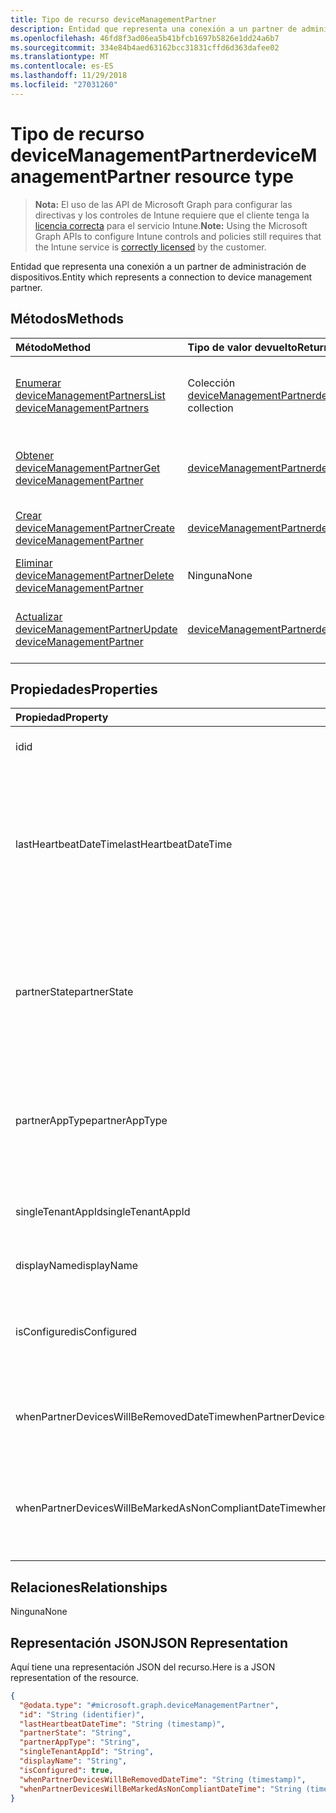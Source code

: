 ```yaml
---
title: Tipo de recurso deviceManagementPartner
description: Entidad que representa una conexión a un partner de administración de dispositivos.
ms.openlocfilehash: 46fd8f3ad06ea5b41bfcb1697b5826e1dd24a6b7
ms.sourcegitcommit: 334e84b4aed63162bcc31831cffd6d363dafee02
ms.translationtype: MT
ms.contentlocale: es-ES
ms.lasthandoff: 11/29/2018
ms.locfileid: "27031260"
---
```

# <a name="devicemanagementpartner-resource-type"></a><span data-ttu-id="368ec-103">Tipo de recurso deviceManagementPartner</span><span class="sxs-lookup"><span data-stu-id="368ec-103">deviceManagementPartner resource type</span></span>

> <span data-ttu-id="368ec-104">**Nota:** El uso de las API de Microsoft Graph para configurar las directivas y los controles de Intune requiere que el cliente tenga la [licencia correcta](https://go.microsoft.com/fwlink/?linkid=839381) para el servicio Intune.</span><span class="sxs-lookup"><span data-stu-id="368ec-104">**Note:** Using the Microsoft Graph APIs to configure Intune controls and policies still requires that the Intune service is [correctly licensed](https://go.microsoft.com/fwlink/?linkid=839381) by the customer.</span></span>

<span data-ttu-id="368ec-105">Entidad que representa una conexión a un partner de administración de dispositivos.</span><span class="sxs-lookup"><span data-stu-id="368ec-105">Entity which represents a connection to device management partner.</span></span>
## <a name="methods"></a><span data-ttu-id="368ec-106">Métodos</span><span class="sxs-lookup"><span data-stu-id="368ec-106">Methods</span></span>
|<span data-ttu-id="368ec-107">Método</span><span class="sxs-lookup"><span data-stu-id="368ec-107">Method</span></span>|<span data-ttu-id="368ec-108">Tipo de valor devuelto</span><span class="sxs-lookup"><span data-stu-id="368ec-108">Return Type</span></span>|<span data-ttu-id="368ec-109">Descripción</span><span class="sxs-lookup"><span data-stu-id="368ec-109">Description</span></span>|
|:---|:---|:---|
|[<span data-ttu-id="368ec-110">Enumerar deviceManagementPartners</span><span class="sxs-lookup"><span data-stu-id="368ec-110">List deviceManagementPartners</span></span>](../api/intune-onboarding-devicemanagementpartner-list.md)|<span data-ttu-id="368ec-111">Colección [deviceManagementPartner](../resources/intune-onboarding-devicemanagementpartner.md)</span><span class="sxs-lookup"><span data-stu-id="368ec-111">[deviceManagementPartner](../resources/intune-onboarding-devicemanagementpartner.md) collection</span></span>|<span data-ttu-id="368ec-112">Enumere las propiedades y las relaciones de los objetos [deviceManagementPartner](../resources/intune-onboarding-devicemanagementpartner.md).</span><span class="sxs-lookup"><span data-stu-id="368ec-112">List properties and relationships of the [deviceManagementPartner](../resources/intune-onboarding-devicemanagementpartner.md) objects.</span></span>|
|[<span data-ttu-id="368ec-113">Obtener deviceManagementPartner</span><span class="sxs-lookup"><span data-stu-id="368ec-113">Get deviceManagementPartner</span></span>](../api/intune-onboarding-devicemanagementpartner-get.md)|[<span data-ttu-id="368ec-114">deviceManagementPartner</span><span class="sxs-lookup"><span data-stu-id="368ec-114">deviceManagementPartner</span></span>](../resources/intune-onboarding-devicemanagementpartner.md)|<span data-ttu-id="368ec-115">Lea las propiedades y las relaciones del objeto [deviceManagementPartner](../resources/intune-onboarding-devicemanagementpartner.md).</span><span class="sxs-lookup"><span data-stu-id="368ec-115">Read properties and relationships of the [deviceManagementPartner](../resources/intune-onboarding-devicemanagementpartner.md) object.</span></span>|
|[<span data-ttu-id="368ec-116">Crear deviceManagementPartner</span><span class="sxs-lookup"><span data-stu-id="368ec-116">Create deviceManagementPartner</span></span>](../api/intune-onboarding-devicemanagementpartner-create.md)|[<span data-ttu-id="368ec-117">deviceManagementPartner</span><span class="sxs-lookup"><span data-stu-id="368ec-117">deviceManagementPartner</span></span>](../resources/intune-onboarding-devicemanagementpartner.md)|<span data-ttu-id="368ec-118">Cree un objeto [deviceManagementPartner](../resources/intune-onboarding-devicemanagementpartner.md).</span><span class="sxs-lookup"><span data-stu-id="368ec-118">Create a new [deviceManagementPartner](../resources/intune-onboarding-devicemanagementpartner.md) object.</span></span>|
|[<span data-ttu-id="368ec-119">Eliminar deviceManagementPartner</span><span class="sxs-lookup"><span data-stu-id="368ec-119">Delete deviceManagementPartner</span></span>](../api/intune-onboarding-devicemanagementpartner-delete.md)|<span data-ttu-id="368ec-120">Ninguna</span><span class="sxs-lookup"><span data-stu-id="368ec-120">None</span></span>|<span data-ttu-id="368ec-121">Elimina un [deviceManagementPartner](../resources/intune-onboarding-devicemanagementpartner.md).</span><span class="sxs-lookup"><span data-stu-id="368ec-121">Deletes a [deviceManagementPartner](../resources/intune-onboarding-devicemanagementpartner.md).</span></span>|
|[<span data-ttu-id="368ec-122">Actualizar deviceManagementPartner</span><span class="sxs-lookup"><span data-stu-id="368ec-122">Update deviceManagementPartner</span></span>](../api/intune-onboarding-devicemanagementpartner-update.md)|[<span data-ttu-id="368ec-123">deviceManagementPartner</span><span class="sxs-lookup"><span data-stu-id="368ec-123">deviceManagementPartner</span></span>](../resources/intune-onboarding-devicemanagementpartner.md)|<span data-ttu-id="368ec-124">Actualice las propiedades de un objeto [deviceManagementPartner](../resources/intune-onboarding-devicemanagementpartner.md).</span><span class="sxs-lookup"><span data-stu-id="368ec-124">Update the properties of a [deviceManagementPartner](../resources/intune-onboarding-devicemanagementpartner.md) object.</span></span>|

## <a name="properties"></a><span data-ttu-id="368ec-125">Propiedades</span><span class="sxs-lookup"><span data-stu-id="368ec-125">Properties</span></span>
|<span data-ttu-id="368ec-126">Propiedad</span><span class="sxs-lookup"><span data-stu-id="368ec-126">Property</span></span>|<span data-ttu-id="368ec-127">Tipo</span><span class="sxs-lookup"><span data-stu-id="368ec-127">Type</span></span>|<span data-ttu-id="368ec-128">Descripción</span><span class="sxs-lookup"><span data-stu-id="368ec-128">Description</span></span>|
|:---|:---|:---|
|<span data-ttu-id="368ec-129">id</span><span class="sxs-lookup"><span data-stu-id="368ec-129">id</span></span>|<span data-ttu-id="368ec-130">String</span><span class="sxs-lookup"><span data-stu-id="368ec-130">String</span></span>|<span data-ttu-id="368ec-131">Todavía no documentado</span><span class="sxs-lookup"><span data-stu-id="368ec-131">Not yet documented</span></span>|
|<span data-ttu-id="368ec-132">lastHeartbeatDateTime</span><span class="sxs-lookup"><span data-stu-id="368ec-132">lastHeartbeatDateTime</span></span>|<span data-ttu-id="368ec-133">DateTimeOffset</span><span class="sxs-lookup"><span data-stu-id="368ec-133">DateTimeOffset</span></span>|<span data-ttu-id="368ec-134">Marca de tiempo del último latido después de habilitar la opción de administrador Conectarse a los partners de administración de dispositivos</span><span class="sxs-lookup"><span data-stu-id="368ec-134">Timestamp of last heartbeat after admin enabled option Connect to Device management Partner</span></span>|
|<span data-ttu-id="368ec-135">partnerState</span><span class="sxs-lookup"><span data-stu-id="368ec-135">partnerState</span></span>|[<span data-ttu-id="368ec-136">deviceManagementPartnerTenantState</span><span class="sxs-lookup"><span data-stu-id="368ec-136">deviceManagementPartnerTenantState</span></span>](../resources/intune-onboarding-devicemanagementpartnertenantstate.md)|<span data-ttu-id="368ec-137">Estado de socio de este inquilino.</span><span class="sxs-lookup"><span data-stu-id="368ec-137">Partner state of this tenant.</span></span> <span data-ttu-id="368ec-138">Los valores posibles son: `unknown`, `unavailable`, `enabled`, `terminated`, `rejected`, `unresponsive`.</span><span class="sxs-lookup"><span data-stu-id="368ec-138">Possible values are: `unknown`, `unavailable`, `enabled`, `terminated`, `rejected`, `unresponsive`.</span></span>|
|<span data-ttu-id="368ec-139">partnerAppType</span><span class="sxs-lookup"><span data-stu-id="368ec-139">partnerAppType</span></span>|[<span data-ttu-id="368ec-140">deviceManagementPartnerAppType</span><span class="sxs-lookup"><span data-stu-id="368ec-140">deviceManagementPartnerAppType</span></span>](../resources/intune-onboarding-devicemanagementpartnerapptype.md)|<span data-ttu-id="368ec-141">Tipo de aplicación de socio.</span><span class="sxs-lookup"><span data-stu-id="368ec-141">Partner App type.</span></span> <span data-ttu-id="368ec-142">Los valores posibles son: `unknown`, `singleTenantApp` y `multiTenantApp`.</span><span class="sxs-lookup"><span data-stu-id="368ec-142">Possible values are: `unknown`, `singleTenantApp`, `multiTenantApp`.</span></span>|
|<span data-ttu-id="368ec-143">singleTenantAppId</span><span class="sxs-lookup"><span data-stu-id="368ec-143">singleTenantAppId</span></span>|<span data-ttu-id="368ec-144">String</span><span class="sxs-lookup"><span data-stu-id="368ec-144">String</span></span>|<span data-ttu-id="368ec-145">Identificador de aplicación de espacio empresarial único de partner</span><span class="sxs-lookup"><span data-stu-id="368ec-145">Partner Single tenant App id</span></span>|
|<span data-ttu-id="368ec-146">displayName</span><span class="sxs-lookup"><span data-stu-id="368ec-146">displayName</span></span>|<span data-ttu-id="368ec-147">String</span><span class="sxs-lookup"><span data-stu-id="368ec-147">String</span></span>|<span data-ttu-id="368ec-148">Nombre para mostrar del partner</span><span class="sxs-lookup"><span data-stu-id="368ec-148">Partner display name</span></span>|
|<span data-ttu-id="368ec-149">isConfigured</span><span class="sxs-lookup"><span data-stu-id="368ec-149">isConfigured</span></span>|<span data-ttu-id="368ec-150">Booleano</span><span class="sxs-lookup"><span data-stu-id="368ec-150">Boolean</span></span>|<span data-ttu-id="368ec-151">Si el partner de administración de dispositivos está configurado o no</span><span class="sxs-lookup"><span data-stu-id="368ec-151">Whether device management partner is configured or not</span></span>|
|<span data-ttu-id="368ec-152">whenPartnerDevicesWillBeRemovedDateTime</span><span class="sxs-lookup"><span data-stu-id="368ec-152">whenPartnerDevicesWillBeRemovedDateTime</span></span>|<span data-ttu-id="368ec-153">DateTimeOffset</span><span class="sxs-lookup"><span data-stu-id="368ec-153">DateTimeOffset</span></span>|<span data-ttu-id="368ec-154">Fecha y hora en UTC de cuándo se quitará PartnerDevices</span><span class="sxs-lookup"><span data-stu-id="368ec-154">DateTime in UTC when PartnerDevices will be removed</span></span>|
|<span data-ttu-id="368ec-155">whenPartnerDevicesWillBeMarkedAsNonCompliantDateTime</span><span class="sxs-lookup"><span data-stu-id="368ec-155">whenPartnerDevicesWillBeMarkedAsNonCompliantDateTime</span></span>|<span data-ttu-id="368ec-156">DateTimeOffset</span><span class="sxs-lookup"><span data-stu-id="368ec-156">DateTimeOffset</span></span>|<span data-ttu-id="368ec-157">Fecha y hora en UTC de cuándo PartnerDevices se marcará como no compatible</span><span class="sxs-lookup"><span data-stu-id="368ec-157">DateTime in UTC when PartnerDevices will be marked as NonCompliant</span></span>|

## <a name="relationships"></a><span data-ttu-id="368ec-158">Relaciones</span><span class="sxs-lookup"><span data-stu-id="368ec-158">Relationships</span></span>
<span data-ttu-id="368ec-159">Ninguna</span><span class="sxs-lookup"><span data-stu-id="368ec-159">None</span></span>
## <a name="json-representation"></a><span data-ttu-id="368ec-160">Representación JSON</span><span class="sxs-lookup"><span data-stu-id="368ec-160">JSON Representation</span></span>
<span data-ttu-id="368ec-161">Aquí tiene una representación JSON del recurso.</span><span class="sxs-lookup"><span data-stu-id="368ec-161">Here is a JSON representation of the resource.</span></span>
<!-- {
  "blockType": "resource",
  "keyProperty": "id",
  "@odata.type": "microsoft.graph.deviceManagementPartner"
}
-->
``` json
{
  "@odata.type": "#microsoft.graph.deviceManagementPartner",
  "id": "String (identifier)",
  "lastHeartbeatDateTime": "String (timestamp)",
  "partnerState": "String",
  "partnerAppType": "String",
  "singleTenantAppId": "String",
  "displayName": "String",
  "isConfigured": true,
  "whenPartnerDevicesWillBeRemovedDateTime": "String (timestamp)",
  "whenPartnerDevicesWillBeMarkedAsNonCompliantDateTime": "String (timestamp)"
}
```



